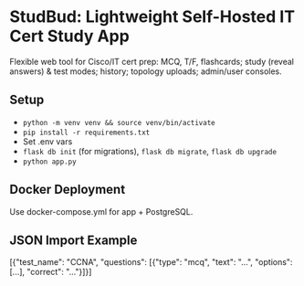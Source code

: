 # StudBud: Lightweight Self-Hosted IT Cert Study App

Flexible web tool for Cisco/IT cert prep: MCQ, T/F, flashcards; study (reveal answers) & test modes; history; topology uploads; admin/user consoles.

## Setup
- `python -m venv venv && source venv/bin/activate`
- `pip install -r requirements.txt`
- Set .env vars
- `flask db init` (for migrations), `flask db migrate`, `flask db upgrade`
- `python app.py`

## Docker Deployment
Use docker-compose.yml for app + PostgreSQL.

## JSON Import Example
[{"test_name": "CCNA", "questions": [{"type": "mcq", "text": "...", "options": [...], "correct": "..."}]}]